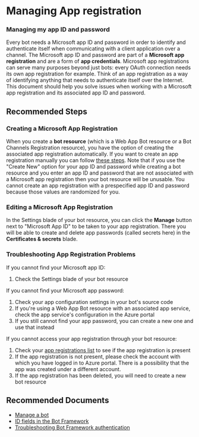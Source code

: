 <properties
	pageTitle="Managing my app ID and password"
	description="Managing my app ID and password"
	service="Microsoft.BotService"
	resource="botServices"
	authors="meetshamir"
	ms.author="v-kydela,jaws,andreo,saziz"
	displayOrder="111"
	selfHelpType="resource"
	supportTopicIds="32688651"
	resourceTags=""
	productPesIds="16152"
	cloudEnvironments="public,BlackForest,Fairfax,Mooncake"
	articleId="80BDAA89-90EB-4C9B-A807-C3B7F7FD359F"
/>
# Managing App registration

### **Managing my app ID and password**

Every bot needs a Microsoft app ID and password in order to identify and authenticate itself when communicating with a client application over a channel. The Microsoft app ID and password are part of a **Microsoft app registration** and are a form of **app credentials**. Microsoft app registrations can serve many purposes beyond just bots: every OAuth connection needs its own app registration for example. Think of an app registration as a way of identifying anything that needs to authenticate itself over the Internet. This document should help you solve issues when working with a Microsoft app registration and its associated app ID and password.

## **Recommended Steps**

### **Creating a Microsoft App Registration**

When you create a **bot resource** (which is a Web App Bot resource or a Bot Channels Registration resource), you have the option of creating the associated app registration automatically. If you want to create an app registration manually you can follow [these steps](https://docs.microsoft.com/azure/bot-service/bot-service-resources-bot-framework-faq#i-need-to-manually-create-my-app-registration-how-do-i-create-my-own-app-registration). Note that if you use the "Create New" option for your app ID and password while creating a bot resource and you enter an app ID and password that are not associated with a Microsoft app registration then your bot resource will be unusable. You cannot create an app registration with a prespecified app ID and password because those values are randomized for you.

### **Editing a Microsoft App Registration**

In the Settings blade of your bot resource, you can click the **Manage** button next to "Microsoft App ID" to be taken to your app registration. There you will be able to create and delete app passwords (called secrets here) in the **Certificates & secrets** blade.

### **Troubleshooting App Registration Problems**

If you cannot find your Microsoft app ID:

1. Check the Settings blade of your bot resource

If you cannot find your Microsoft app password:

1. Check your app configuration settings in your bot's source code
1. If you're using a Web App Bot resource with an associated app service, check the app service's configuration in the Azure portal
1. If you still cannot find your app password, you can create a new one and use that instead

If you cannot access your app registration through your bot resource:

1. Check your [app registrations list](https://portal.azure.com/#blade/Microsoft_AAD_RegisteredApps/ApplicationsListBlade) to see if the app registration is present
1. If the app registration is not present, please check the account with which you have logged in to Azure portal. There is a possibility that the app was created under a different account.
1. If the app registration has been deleted, you will need to create a new bot resource

## **Recommended Documents**

- [Manage a bot](https://docs.microsoft.com/azure/bot-service/bot-service-manage-overview)
- [ID fields in the Bot Framework](https://docs.microsoft.com/azure/bot-service/bot-service-resources-identifiers-guide)
- [Troubleshooting Bot Framework authentication](https://docs.microsoft.com/azure/bot-service/bot-service-troubleshoot-authentication-problems)
